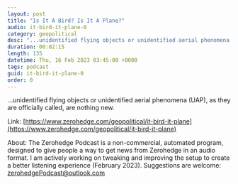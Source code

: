 ```yaml
---
layout: post
title: "Is It A Bird? Is It A Plane?"
audio: it-bird-it-plane-0
category: geopolitical
desc: "...unidentified flying objects or unidentified aerial phenomena (UAP), as they are officially called, are nothing new."
duration: 00:02:15
length: 135
datetime: Thu, 16 Feb 2023 03:45:00 +0000
tags: podcast
guid: it-bird-it-plane-0
order: 0
---
```

...unidentified flying objects or unidentified aerial phenomena (UAP), as they are officially called, are nothing new.

Link: [https://www.zerohedge.com/geopolitical/it-bird-it-plane](https://www.zerohedge.com/geopolitical/it-bird-it-plane)

About: The Zerohedge Podcast is a non-commercial, automated program, designed to give people a way to get news from Zerohedge in an audio format.  I am actively working on tweaking and improving the setup to create a better listening experience (February 2023).  Suggestions are welcome: [zerohedgePodcast@outlook.com](mailto:zerohedgePodcast@outlook.com)